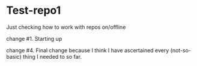 # Test-repo1
Just checking how to work with repos on/offline

change #1. Starting up

change #4. Final change because I think I have ascertained every (not-so-basic) thing I needed to so far.
